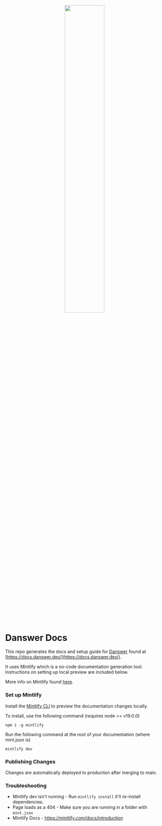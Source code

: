 <h2 align="center">
<a href="https://www.danswer.ai/"> <img width="50%" src="https://github.com/danswer-owners/danswer/blob/1fabd9372d66cd54238847197c33f091a724803b/DanswerWithName.png?raw=true)" /></a>
</h2>

# Danswer Docs
This repo generates the docs and setup guide for [Danswer](https://github.com/danswer-ai/danswer) found at [https://docs.danswer.dev/](https://docs.danswer.dev/).

It uses Mintlify which is a no-code documentation generation tool.
Instructions on setting up local preview are included below.

More info on Mintlify found [here](https://mintlify.com/).

### Set up Mintlify
Install the [Mintlify CLI](https://www.npmjs.com/package/mintlify) to preview the documentation changes locally.

To install, use the following command (requires node >= v19.0.0)
```
npm i -g mintlify
```

Run the following command at the root of your documentation (where mint.json is)
```
mintlify dev
```

### Publishing Changes
Changes are automatically deployed to production after merging to main.

### Troubleshooting
- Mintlify dev isn't running - Run `mintlify install` it'll re-install dependencies.
- Page loads as a 404 - Make sure you are running in a folder with `mint.json`
- Mintlify Docs - https://mintlify.com/docs/introduction
